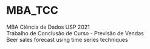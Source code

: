 # MBA_TCC
MBA Ciência de Dados USP 2021 <br>
Trabalho de Conclusão de Curso - Previsão de Vendas <br>
Beer sales forecast using time series techniques <br>
